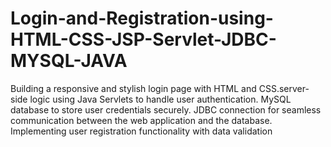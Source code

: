# Login-and-Registration-using-HTML-CSS-JSP-Servlet-JDBC-MYSQL-JAVA
Building a responsive and stylish login page with HTML and CSS.server-side logic using Java Servlets to handle user authentication. MySQL database to store user credentials securely. JDBC connection for seamless  communication between the web application and the  database. Implementing user registration functionality with data validation 
